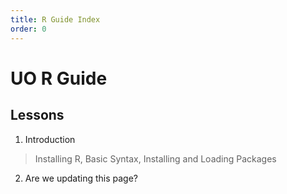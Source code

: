 ```yaml
---
title: R Guide Index
order: 0
---
```

# UO R Guide
## Lessons

1. Introduction
> Installing R, Basic Syntax, Installing and Loading Packages
2. Are we updating this page?
